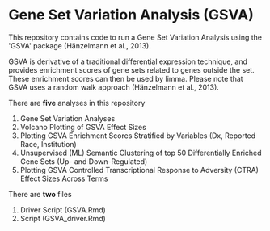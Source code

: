 # Gene Set Variation Analysis (GSVA)

This repository contains code to run a Gene Set Variation Analysis using the 'GSVA' package (Hänzelmann et al., 2013). 

GSVA is derivative of a traditional differential expression technique, and provides enrichment scores of gene sets related to genes outside the set. These enrichment scores can then be used by limma. Please note that GSVA  uses a random walk approach (Hänzelmann et al., 2013). 

There are **five** analyses in this repository
 1) Gene Set Variation Analyses
 2) Volcano Plotting of GSVA Effect Sizes 
 3) Plotting GSVA Enrichment Scores Stratified by Variables (Dx, Reported Race, Institution)
 4) Unsupervised (ML) Semantic Clustering of top 50 Differentially Enriched Gene Sets (Up- and Down-Regulated)
 5) Plotting GSVA Controlled Transcriptional Response to Adversity (CTRA) Effect Sizes Across Terms

There are **two** files 
1) Driver Script (GSVA.Rmd)
2) Script (GSVA_driver.Rmd)
